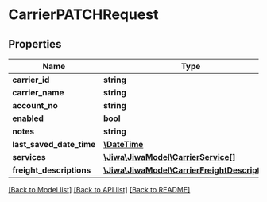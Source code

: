 # CarrierPATCHRequest

## Properties
Name | Type | Description | Notes
------------ | ------------- | ------------- | -------------
**carrier_id** | **string** |  | [optional] 
**carrier_name** | **string** |  | [optional] 
**account_no** | **string** |  | [optional] 
**enabled** | **bool** |  | [optional] 
**notes** | **string** |  | [optional] 
**last_saved_date_time** | [**\DateTime**](\DateTime.md) |  | [optional] 
**services** | [**\Jiwa\JiwaModel\CarrierService[]**](CarrierService.md) |  | [optional] 
**freight_descriptions** | [**\Jiwa\JiwaModel\CarrierFreightDescription[]**](CarrierFreightDescription.md) |  | [optional] 

[[Back to Model list]](../README.md#documentation-for-models) [[Back to API list]](../README.md#documentation-for-api-endpoints) [[Back to README]](../README.md)



